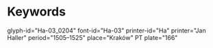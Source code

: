 # Keywords
glyph-id="Ha-03_0204"
font-id="Ha-03"
printer-id="Ha"
printer="Jan Haller"
period="1505–1525"
place="Kraków"
PT plate="166"
